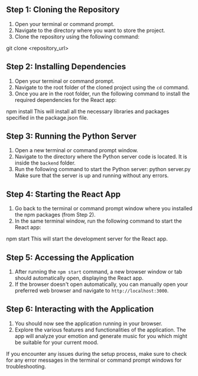 ## Step 1: Cloning the Repository

1. Open your terminal or command prompt.
2. Navigate to the directory where you want to store the project.
3. Clone the repository using the following command:

git clone <repository_url>

## Step 2: Installing Dependencies

1. Open your terminal or command prompt.
2. Navigate to the root folder of the cloned project using the `cd` command.
3. Once you are in the root folder, run the following command to install the required dependencies for the React app:


npm install
This will install all the necessary libraries and packages specified in the package.json file.

## Step 3: Running the Python Server

1. Open a new terminal or command prompt window.
2. Navigate to the directory where the Python server code is located. It is inside the `backend` folder.
3. Run the following command to start the Python server:
python server.py
Make sure that the server is up and running without any errors.

## Step 4: Starting the React App

1. Go back to the terminal or command prompt window where you installed the npm packages (from Step 2).
2. In the same terminal window, run the following command to start the React app:

npm start
This will start the development server for the React app.


## Step 5: Accessing the Application

1. After running the `npm start` command, a new browser window or tab should automatically open, displaying the React app.
2. If the browser doesn't open automatically, you can manually open your preferred web browser and navigate to `http://localhost:3000`.

## Step 6: Interacting with the Application

1. You should now see the application running in your browser.
2. Explore the various features and functionalities of the application. The app will analyze your emotion and generate music for you which might be suitable for your current mood.

If you encounter any issues during the setup process, make sure to check for any error messages in the terminal or command prompt windows for troubleshooting.
